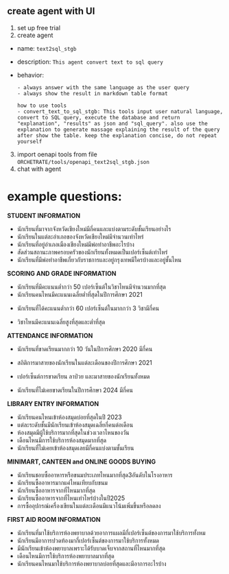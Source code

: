 ## create agent with UI
1. set up free trial
2. create agent
- name: `text2sql_stgb`
- description: `This agent convert text to sql query`
- behavior: 

    ```  
    - always answer with the same language as the user query
    - always show the result in markdown table format

    how to use tools
    - convert_text_to_sql_stgb: This tools input user natural language, convert to SQL query, execute the database and return "explanation", "results" as json and "sql_query". also use the explanation to generate massage explaining the result of the query after show the table. keep the explanation concise, do not repeat yourself
    ```
3. import oenapi tools from file `ORCHETRATE/tools/openapi_text2sql_stgb.json`
4. chat with agent

# example questions:

**STUDENT INFORMATION** 
- นักเรียนที่มาจากจังหวัดเชียงใหม่มีกี่คนและแบ่งตามระดับชั้นเรียนอย่างไร
- นักเรียนในแต่ละอำเภอของจังหวัดเชียงใหม่มีจำนวนเท่าไหร่
- นักเรียนที่อยู่อำเภอเมืองเชียงใหม่มีพ่อทำอาชีพอะไรบ้าง
- สัดส่วนสถานะภาพครอบครัวของนักเรียนทั้งหมดเป็นเปอร์เซ็นต์เท่าไหร่
- นักเรียนที่มีพ่อทำอาชีพเกี่ยวกับราชการและอยู่กรุงเทพมีใครบ้างและอยู่ชั้นไหน

**SCORING AND GRADE INFORMATION**
- นักเรียนที่มีคะแนนต่ำกว่า 50 เปอร์เซ็นต์ในวิชาไหนมีจำนวนมากที่สุด
- นักเรียนคนไหนมีคะแนนเฉลี่ยต่ำที่สุดในปีการศึกษา 2021
<!-- - วิชาที่นักเรียนได้เกรด F มากที่สุดคือวิชาอะไร -->
- นักเรียนที่ได้คะแนนต่ำกว่า 60 เปอร์เซ็นต์ในมากกว่า 3 วิชามีกี่คน

- วิชาไหนมีคะแนนเฉลี่ยสูงที่สุดและต่ำที่สุด

**ATTENDANCE INFORMATION**
- นักเรียนที่ขาดเรียนมากกว่า 10 วันในปีการศึกษา 2020 มีกี่คน
- สถิติการมาสายของนักเรียนในแต่ละเดือนของปีการศึกษา 2021
- เปอร์เซ็นต์การขาดเรียน ลาป่วย และมาสายของนักเรียนทั้งหมด

- นักเรียนที่ไม่เคยขาดเรียนในปีการศึกษา 2024 มีกี่คน


**LIBRARY ENTRY INFORMATION**
- นักเรียนคนไหนเข้าห้องสมุดบ่อยที่สุดในปี 2023
- แต่ละระดับชั้นมีนักเรียนเข้าห้องสมุดเฉลี่ยกี่คนต่อเดือน
- ห้องสมุดมีผู้ใช้บริการมากที่สุดในช่วงเวลาไหนของวัน
- เดือนไหนมีการใช้บริการห้องสมุดมากที่สุด
- นักเรียนที่ไม่เคยเข้าห้องสมุดเลยมีกี่คนแบ่งตามชั้นเรียน


**MINIMART, CANTEEN and ONLINE GOODS BUYING**
- นักเรียนชอบซื้ออาหารหรือขนมประเภทไหนมากที่สุด3อันดับในโรงอาหาร
- นักเรียนซื้ออาหารมากแค่ไหนเทียบกับขนม
- นักเรียนซื้ออาหารจากที่ไหนมากที่สุด
- นักเรียนซื้ออาหารจากที่ไหนเท่าไหร่บ้างในปี2025
- การซื้ออุปกรณ์เครื่องเขียนในแต่ละเดือนมีแนวโน้มเพิ่มขึ้นหรือลดลง

**FIRST AID ROOM INFORMATION**
- นักเรียนที่มาใช้บริการห้องพยาบาลด้วยอาการแผลมีกี่เปอร์เซ็นต์ของการมาใช้บริการทั้งหม
- นักเรียนมีอาการปวดท้องมากี่เปอร์เซ็นต์ของการมาใช้บริการทั้งหมด
- มีนักเรียนเข้าห้องพยาบาลเพราะได้รับบาดเจ็บจากสถานที่ไหนมากที่สุด
- เดือนไหนมีการใช้บริการห้องพยาบาลมากที่สุด
- นักเรียนคนไหนมาใช้บริการห้องพยาบาลบ่อยที่สุดและมีอาการอะไรบ้าง
